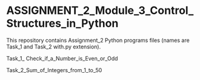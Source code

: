 # ASSIGNMENT_2_Module_3_Control_Structures_in_Python

This repository contains Assignment_2 Python programs files (names are Task_1 and Task_2 with.py extension).

Task_1_ Check_if_a_Number_is_Even_or_Odd

Task_2_Sum_of_Integers_from_1_to_50
